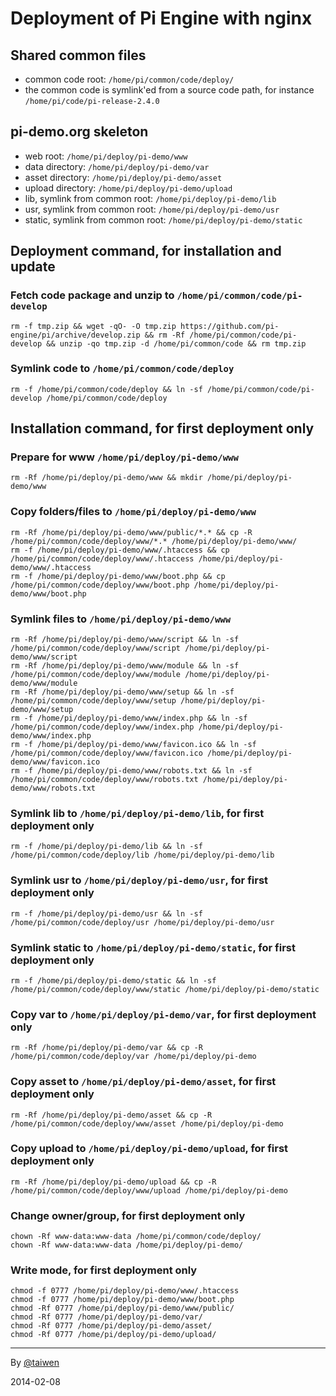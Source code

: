 
# Deployment of Pi Engine with nginx

## Shared common files
- common code root: `/home/pi/common/code/deploy/`
- the common code is symlink'ed from a source code path, for instance `/home/pi/code/pi-release-2.4.0`

## pi-demo.org skeleton
- web root: `/home/pi/deploy/pi-demo/www`
- data directory: `/home/pi/deploy/pi-demo/var`
- asset directory: `/home/pi/deploy/pi-demo/asset`
- upload directory: `/home/pi/deploy/pi-demo/upload`
- lib, symlink from common root: `/home/pi/deploy/pi-demo/lib`
- usr, symlink from common root: `/home/pi/deploy/pi-demo/usr`
- static, symlink from common root: `/home/pi/deploy/pi-demo/static`

## Deployment command, for installation and update

### Fetch code package and unzip to `/home/pi/common/code/pi-develop`
```
rm -f tmp.zip && wget -qO- -O tmp.zip https://github.com/pi-engine/pi/archive/develop.zip && rm -Rf /home/pi/common/code/pi-develop && unzip -qo tmp.zip -d /home/pi/common/code && rm tmp.zip
```

### Symlink code to `/home/pi/common/code/deploy`
```
rm -f /home/pi/common/code/deploy && ln -sf /home/pi/common/code/pi-develop /home/pi/common/code/deploy
```

## Installation command, for first deployment only

### Prepare for www `/home/pi/deploy/pi-demo/www`
```
rm -Rf /home/pi/deploy/pi-demo/www && mkdir /home/pi/deploy/pi-demo/www
```

### Copy folders/files to `/home/pi/deploy/pi-demo/www`
```
rm -Rf /home/pi/deploy/pi-demo/www/public/*.* && cp -R /home/pi/common/code/deploy/www/*.* /home/pi/deploy/pi-demo/www/
rm -f /home/pi/deploy/pi-demo/www/.htaccess && cp /home/pi/common/code/deploy/www/.htaccess /home/pi/deploy/pi-demo/www/.htaccess
rm -f /home/pi/deploy/pi-demo/www/boot.php && cp /home/pi/common/code/deploy/www/boot.php /home/pi/deploy/pi-demo/www/boot.php
```

### Symlink files to `/home/pi/deploy/pi-demo/www`
```
rm -Rf /home/pi/deploy/pi-demo/www/script && ln -sf /home/pi/common/code/deploy/www/script /home/pi/deploy/pi-demo/www/script
rm -Rf /home/pi/deploy/pi-demo/www/module && ln -sf /home/pi/common/code/deploy/www/module /home/pi/deploy/pi-demo/www/module
rm -Rf /home/pi/deploy/pi-demo/www/setup && ln -sf /home/pi/common/code/deploy/www/setup /home/pi/deploy/pi-demo/www/setup
rm -f /home/pi/deploy/pi-demo/www/index.php && ln -sf /home/pi/common/code/deploy/www/index.php /home/pi/deploy/pi-demo/www/index.php
rm -f /home/pi/deploy/pi-demo/www/favicon.ico && ln -sf /home/pi/common/code/deploy/www/favicon.ico /home/pi/deploy/pi-demo/www/favicon.ico
rm -f /home/pi/deploy/pi-demo/www/robots.txt && ln -sf /home/pi/common/code/deploy/www/robots.txt /home/pi/deploy/pi-demo/www/robots.txt
```

### Symlink lib to `/home/pi/deploy/pi-demo/lib`, for first deployment only
```
rm -f /home/pi/deploy/pi-demo/lib && ln -sf /home/pi/common/code/deploy/lib /home/pi/deploy/pi-demo/lib
```

### Symlink usr to `/home/pi/deploy/pi-demo/usr`, for first deployment only
```
rm -f /home/pi/deploy/pi-demo/usr && ln -sf /home/pi/common/code/deploy/usr /home/pi/deploy/pi-demo/usr
```

### Symlink static to `/home/pi/deploy/pi-demo/static`, for first deployment only
```
rm -f /home/pi/deploy/pi-demo/static && ln -sf /home/pi/common/code/deploy/www/static /home/pi/deploy/pi-demo/static
```

### Copy var to `/home/pi/deploy/pi-demo/var`, for first deployment only
```
rm -Rf /home/pi/deploy/pi-demo/var && cp -R /home/pi/common/code/deploy/var /home/pi/deploy/pi-demo
```

### Copy asset to `/home/pi/deploy/pi-demo/asset`, for first deployment only
```
rm -Rf /home/pi/deploy/pi-demo/asset && cp -R /home/pi/common/code/deploy/www/asset /home/pi/deploy/pi-demo
```

### Copy upload to `/home/pi/deploy/pi-demo/upload`, for first deployment only
```
rm -Rf /home/pi/deploy/pi-demo/upload && cp -R /home/pi/common/code/deploy/www/upload /home/pi/deploy/pi-demo
```

### Change owner/group, for first deployment only
```
chown -Rf www-data:www-data /home/pi/common/code/deploy/
chown -Rf www-data:www-data /home/pi/deploy/pi-demo/
```

### Write mode, for first deployment only
```
chmod -f 0777 /home/pi/deploy/pi-demo/www/.htaccess
chmod -f 0777 /home/pi/deploy/pi-demo/www/boot.php
chmod -Rf 0777 /home/pi/deploy/pi-demo/www/public/
chmod -Rf 0777 /home/pi/deploy/pi-demo/var/
chmod -Rf 0777 /home/pi/deploy/pi-demo/asset/
chmod -Rf 0777 /home/pi/deploy/pi-demo/upload/
````

-----------
By [@taiwen](https://github.com/taiwen)

2014-02-08